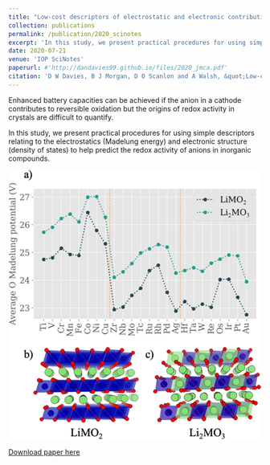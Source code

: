 ```yaml
---
title: "Low-cost descriptors of electrostatic and electronic contributions to anion redox activity in batteries"
collection: publications
permalink: /publication/2020_scinotes
excerpt: 'In this study, we present practical procedures for using simple descriptors relating to the electrostatics (Madelung energy) and electronic structure (density of states) to help predict the redox activity of anions in inorganic compounds.'
date: 2020-07-21
venue: 'IOP SciNotes'
paperurl: #'http://dandavies99.github.io/files/2020_jmca.pdf'
citation: 'D W Davies, B J Morgan, D O Scanlon and A Walsh, &quot;Low-cost descriptors of electrostatic and electronic contributions to anion redox activity in batteries&quot; <i>IOP SciNotes</i>, 1 (2020).'
---
```

Enhanced battery capacities can be achieved if the anion in a cathode  contributes to reversible oxidation but the origins of redox activity in crystals are difficult to quantify.

In this study, we present practical procedures for using simple descriptors relating to the electrostatics (Madelung energy) and electronic structure (density of states) to help predict the redox activity of anions in inorganic compounds.

![toc](../images/scinotes_fig.jpg)

[Download paper here](http://dandavies99.github.io/files/2020_scinotes.pdf)
